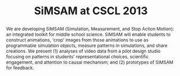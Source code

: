 ---
layout: paper
title: SiMSAM at CSCL 2013
shortform: We present progress on the SiMSAM toolkit and pilot findings at the CSCL 2013 conference in Madison, WI.
featured: timeline.png
project: SiMSAM
artifact: http://sites.tufts.edu/michelle/files/2011/09/SimSam2013-V3.pdf
artifact-type: Poster
paper: http://sites.tufts.edu/michelle/files/2011/09/CSCL2013_CameraV2.pdf
reference: Wilkerson-Jerde, M., Gravel, B. & Macrander, C. (2013). SiMSAM&#58; An integrated toolkit to bridge student, scientific, and mathematical ideas using computational media. In <i>Proceedings of the International Conference of Computer Supported Collaborative Learning (CSCL 2013) (Vol. 2, pp. 379-381)</i>. Madison, WI, USA. June 16-19.
abstract: We are developing SiMSAM (Simulation, Measurement, and Stop Action Motion)&#58; an integrated toolkit for middle school science. SiMSAM will enable students to construct animations, 'crop' images from those animations to use as programmable simulation objects, measure patterns in simulations, and share creations. We present (1) analyses of video data from a pilot design studio focusing on patterns in students' representational choices, scientific engagement, and attention to causal mechanism; and (2) prototypes of SiMSAM for feedback.
---